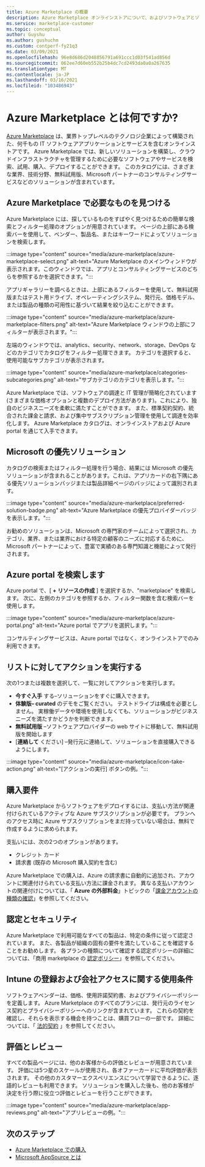 ```yaml
---
title: Azure Marketplace の概要
description: Azure Marketplace オンラインストアについて、およびソフトウェアとソリューションを検索して試用する方法について説明します。
ms.service: marketplace-customer
ms.topic: conceptual
author: Guyshu
ms.author: gushuchm
ms.custom: contperf-fy21q3
ms.date: 03/09/2021
ms.openlocfilehash: 96e8d686d2048856791a691ccc1d03f541ad856d
ms.sourcegitcommit: 062ee7d60eb552b25b4dc7cd2493da0a0a267635
ms.translationtype: MT
ms.contentlocale: ja-JP
ms.lasthandoff: 03/16/2021
ms.locfileid: "103486943"
---
```

# <a name="what-is-azure-marketplace"></a>Azure Marketplace とは何ですか?

[Azure Marketplace](https://azuremarketplace.microsoft.com/marketplace/apps/category/security) は、業界トップレベルのテクノロジ企業によって構築された、何千もの IT ソフトウェアアプリケーションとサービスを含むオンラインストアです。 Azure Marketplace では、新しいソリューションを構築し、クラウドインフラストラクチャを管理するために必要なソフトウェアやサービスを検索、試用、購入、デプロイすることができます。 このカタログには、さまざまな業界、技術分野、無料試用版、Microsoft パートナーのコンサルティングサービスなどのソリューションが含まれています。

## <a name="find-what-you-need-in-azure-marketplace"></a>Azure Marketplace で必要なものを見つける

Azure Marketplace には、探しているものをすばやく見つけるための簡単な検索とフィルター処理のオプションが用意されています。 ページの上部にある検索バーを使用して、ベンダー、製品名、またはキーワードによってソリューションを検索します。

:::image type="content" source="media/azure-marketplace/azure-marketplace-select.png" alt-text="Azure Marketplace のメインウィンドウが表示されます。このウィンドウでは、アプリとコンサルティングサービスのどちらを参照するかを選択できます。":::

アプリギャラリーを調べるときは、上部にあるフィルターを使用して、無料試用版またはテスト用ドライブ、オペレーティングシステム、発行元、価格モデル、または製品の種類の可用性に基づいて結果を絞り込むことができます。

:::image type="content" source="media/azure-marketplace/azure-marketplace-filters.png" alt-text="Azure Marketplace ウィンドウの上部にフィルターが表示されます。":::

左端のウィンドウでは、analytics、security、network、storage、DevOps などのカテゴリでカタログをフィルター処理できます。 カテゴリを選択すると、使用可能なサブカテゴリが表示されます。

:::image type="content" source="media/azure-marketplace/categories-subcategories.png" alt-text="サブカテゴリのカテゴリを表示します。":::

Azure Marketplace では、ソフトウェアの調達と IT 管理が簡略化されています (さまざまな価格オプションと複数のデプロイ方法があります)。これにより、独自のビジネスニーズを柔軟に満たすことができます。 また、標準契約契約、統合された課金と請求、および集中サブスクリプション管理を使用して調達を効率化します。 Azure Marketplace カタログは、オンラインストアおよび Azure portal を通じて入手できます。

## <a name="microsoft-preferred-solutions"></a>Microsoft の優先ソリューション

カタログの検索またはフィルター処理を行う場合、結果には Microsoft の優先ソリューションが含まれることがあります。これは、アプリカードの右下隅にある優先ソリューションバッジまたは製品詳細ページのバッジによって識別されます。

:::image type="content" source="media/azure-marketplace/preferred-solution-badge.png" alt-text="Azure Marketplace の優先プロバイダーバッジを表示します。":::

お勧めのソリューションは、Microsoft の専門家のチームによって選択され、カテゴリ、業界、または業界における特定の顧客のニーズに対応するために、Microsoft パートナーによって、豊富で実績のある専門知識と機能によって発行されます。

## <a name="search-in-the-azure-portal"></a>Azure portal を検索します

Azure portal で、[ **+ リソースの作成** ] を選択するか、"marketplace" を検索します。 次に、左側のカテゴリを参照するか、フィルター関数を含む検索バーを使用します。

:::image type="content" source="media/azure-marketplace/azure-portal.png" alt-text="Azure portal でアプリを選択します。":::

コンサルティングサービスは、Azure portal ではなく、オンラインストアでのみ利用できます。

## <a name="take-action-on-a-listing"></a>リストに対してアクションを実行する

次の1つまたは複数を選択して、一覧に対してアクションを実行します。

- **今すぐ入手** する–ソリューションをすぐに購入できます。
- **体験版– curated** のデモをご覧ください。 テストドライブは構成を必要としません。 実稼働データや環境を使用しなくても、ソリューションがビジネスニーズを満たすかどうかを判断できます。
- **無料試用版** –ソフトウェアプロバイダーの web サイトに移動して、無料試用版を開始します
- [**連絡して** ください] –発行元に連絡して、ソリューションを直接購入できるようにします。

:::image type="content" source="media/azure-marketplace/icon-take-action.png" alt-text="[アクションの実行] ボタンの例。":::

## <a name="purchasing-requirements"></a>購入要件

Azure Marketplace からソフトウェアをデプロイするには、支払い方法が関連付けられているアクティブな Azure サブスクリプションが必要です。 プランへのアクセス時に Azure サブスクリプションをまだ持っていない場合は、無料で作成するように求められます。

支払いには、次の2つのオプションがあります。  

- クレジット カード
- 請求書 (既存の Microsoft 購入契約を含む)

Azure Marketplace での購入は、Azure の請求書に自動的に追加され、アカウントに関連付けられている支払い方法に課金されます。 異なる支払いアカウントの関連付けについては、「 **Azure の外部料金**」トピックの「[課金アカウントの種類の確認](/azure/cost-management-billing/understand/understand-azure-marketplace-charges#check-billing-account-type)」を参照してください。

## <a name="certification-and-security"></a>認定とセキュリティ

Azure Marketplace で利用可能なすべての製品は、特定の条件に従って認定されています。 また、各製品が組織の固有の要件を満たしていることを確認することをお勧めします。 各プランの種類について確認する認定ポリシーの詳細については、「商用 marketplace の [認定ポリシー](/legal/marketplace/certification-policies)」を参照してください。

## <a name="terms-and-conditions"></a>Intune の登録および会社アクセスに関する使用条件

ソフトウェアベンダーは、価格、使用許諾契約書、およびプライバシーポリシーを定義します。 Azure Marketplace のすべてのプランには、発行元のライセンス契約とプライバシーポリシーへのリンクが含まれています。 これらの契約を確認し、それらを表示する機会を持つことは、購買フローの一部です。 詳細については、「 [法的契約](legal-contracts.md) 」を参照してください。

## <a name="ratings-and-reviews"></a>評価とレビュー

すべての製品ページには、他のお客様からの評価とレビューが用意されています。 評価には5つ星のスケールが使用され、各オファーカードに平均評価が表示されます。 その他のカスタマーエクスペリエンスについて学習できるように、逐語的レビューも利用できます。 ソリューションを購入した後も、他のお客様が決定を行う際に役立つ評価とレビューを行うことができます。

:::image type="content" source="media/azure-marketplace/app-reviews.png" alt-text="アプリレビューの例。":::

## <a name="next-steps"></a>次のステップ

- [Azure Marketplace での購入](azure-purchasing-invoicing.md)
- [Microsoft AppSource とは](appsource-overview.md)
